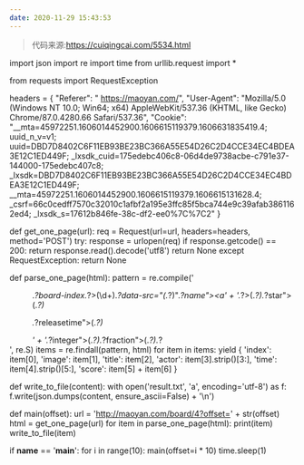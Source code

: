 ```yaml
---
date: 2020-11-29 15:43:53
---
```



> 代码来源:https://cuiqingcai.com/5534.html

import json
import re
import time
from urllib.request import *

from requests import RequestException

headers = {
    "Referer": " https://maoyan.com/",
    "User-Agent": "Mozilla/5.0 (Windows NT 10.0; Win64; x64) AppleWebKit/537.36 (KHTML, like Gecko) Chrome/87.0.4280.66 Safari/537.36",
    "Cookie": "__mta=45972251.1606014452900.1606615119379.1606631835419.4; uuid_n_v=v1; uuid=DBD7D8402C6F11EB93BE23BC366A55E54D26C2D4CCE34EC4BDEA3E12C1ED449F; _lxsdk_cuid=175edebc406c8-06d4de9738acbe-c791e37-144000-175edebc407c8; _lxsdk=DBD7D8402C6F11EB93BE23BC366A55E54D26C2D4CCE34EC4BDEA3E12C1ED449F; __mta=45972251.1606014452900.1606615119379.1606615131628.4; _csrf=66c0cedff7570c32010c1afbf2a195e3ffc85f5bca744e9c39afab3861162ed4; _lxsdk_s=17612b846fe-38c-df2-ee0%7C%7C2"
}


def get_one_page(url):
    req = Request(url=url, headers=headers, method='POST')
    try:
        response = urlopen(req)
        if response.getcode() == 200:
            return response.read().decode('utf8')
        return None
    except RequestException:
        return None


def parse_one_page(html):
    pattern = re.compile('<dd>.*?board-index.*?>(\d+)</i>.*?data-src="(.*?)".*?name"><a'
                         + '.*?>(.*?)</a>.*?star">(.*?)</p>.*?releasetime">(.*?)</p>'
                         + '.*?integer">(.*?)</i>.*?fraction">(.*?)</i>.*?</dd>', re.S)
    items = re.findall(pattern, html)
    for item in items:
        yield {
            'index': item[0],
            'image': item[1],
            'title': item[2],
            'actor': item[3].strip()[3:],
            'time': item[4].strip()[5:],
            'score': item[5] + item[6]
        }


def write_to_file(content):
    with open('result.txt', 'a', encoding='utf-8') as f:
        f.write(json.dumps(content, ensure_ascii=False) + '\n')


def main(offset):
    url = 'http://maoyan.com/board/4?offset=' + str(offset)
    html = get_one_page(url)
    for item in parse_one_page(html):
        print(item)
        write_to_file(item)


if __name__ == '__main__':
    for i in range(10):
        main(offset=i * 10)
        time.sleep(1)
